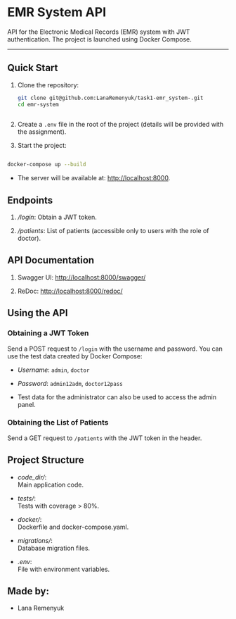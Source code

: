 # EMR System API

API for the Electronic Medical Records (EMR) system with JWT authentication. The project is launched using Docker Compose.

---

## Quick Start

1. Clone the repository:
   ```bash
   git clone git@github.com:LanaRemenyuk/task1-emr_system-.git
   cd emr-system
  

2. Create a `.env` file in the root of the project (details will be provided with the assignment).

3. Start the project:

```bash

docker-compose up --build
```


- The server will be available at: [http://localhost:8000](http://localhost:8000).

## Endpoints

1. */login*: Obtain a JWT token.

2. */patients*: List of patients (accessible only to users with the role of doctor).

## API Documentation

1. Swagger UI: [http://localhost:8000/swagger/](http://localhost:8000/swagger/)

2. ReDoc: [http://localhost:8000/redoc/](http://localhost:8000/redoc/)

## Using the API

### Obtaining a JWT Token

Send a POST request to `/login` with the username and password. You can use the test data created by Docker Compose:

- *Username*: `admin`, `doctor`
- *Password*: `admin12adm`, `doctor12pass`

- Test data for the administrator can also be used to access the admin panel.

### Obtaining the List of Patients

Send a GET request to `/patients` with the JWT token in the header.

## Project Structure

- *code_dir/*:  
  Main application code.

- *tests/*:  
  Tests with coverage > 80%.

- *docker/*:  
  Dockerfile and docker-compose.yaml.

- *migrations/*:  
  Database migration files.

- *.env*:  
  File with environment variables.


## Made by: 
- Lana Remenyuk